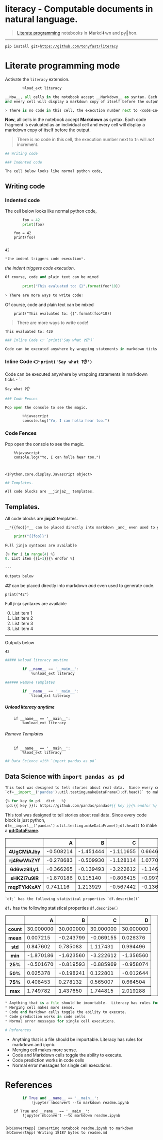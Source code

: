 
# __literacy__ - Computable documents in natural language.

> [Literate programming](roxygen.org/knuth-literate-programming.pdf) notebooks in 𝗠arkd⬇wn
and py🐍hon.

---

<code>pip install git+https://github.com/tonyfast/literacy</code>

# Literate programming mode

Activate the `literacy` extension.


```python
        %load_ext literacy
```


```python
__Now__, all cells in the notebook accept __Markdown__ as syntax. Each code fragment is evaluated as an individual cell
and every cell will display a markdown copy of itself before the output. 

> There is no code in this cell, the execution number next to <code>In</code> will _not_ increment.
```


__Now__, all cells in the notebook accept __Markdown__ as syntax. Each code fragment is evaluated as an individual cell
and every cell will display a markdown copy of itself before the output. 

> There is no code in this cell, the execution number next to <code>In</code> will _not_ increment.



```python
## Writing code

### Indented code

The cell below looks like normal python code, 
```


## Writing code

### Indented code

The cell below looks like normal python code, 



```python
        foo = 42
        print(foo)
```


        foo = 42
        print(foo)


    42



```python
*the indent triggers code execution*.
```


*the indent triggers code execution*.



```python
Of course, code and plain text can be mixed
    
        print("This evaluated to: {}".format(foo*10))
        
> There are more ways to write code!
```


Of course, code and plain text can be mixed
    
        print("This evaluated to: {}".format(foo*10))
        
> There are more ways to write code!


    This evaluated to: 420



```python
### Inline Code 👉 `print('Say what ❓👂')`

Code can be executed anywhere by wrapping statements in markdown ticks - __`__.
```


### Inline Code 👉 `print('Say what ❓👂')`

Code can be executed anywhere by wrapping statements in markdown ticks - __`__.


    Say what ❓👂



```python
### Code Fences

Pop open the console to see the magic.

        %%javascript 
        console.log("Yo, I can holla hear too.")
```


### Code Fences

Pop open the console to see the magic.

        %%javascript 
        console.log("Yo, I can holla hear too.")



    <IPython.core.display.Javascript object>



```python
## Templates.

All code blocks are __jinja2__ templates.
```


## Templates.

All code blocks are __jinja2__ templates.



```python
__*{{foo}}*__ can be placed directly into markdown _and_ even used to generate code.

    print("{{foo}}")
    
Full jinja syntaxes are available

{% for i in range(4) %}
0. List item {{i+1}}{% endfor %}

---

Outputs below
```


__*42*__ can be placed directly into markdown _and_ even used to generate code.

    print("42")
    
Full jinja syntaxes are available


0. List item 1
0. List item 2
0. List item 3
0. List item 4

---

Outputs below


    42



```python
##### Unload literacy anytime 

        if __name__ == '__main__': 
            %unload_ext literacy

###### Remove Templates
        
        if __name__ == '__main__': 
            %load_ext literacy
```


##### Unload literacy anytime 

        if __name__ == '__main__': 
            %unload_ext literacy

###### Remove Templates
        
        if __name__ == '__main__': 
            %load_ext literacy



```python
## Data Science with `import pandas as pd`
```


## Data Science with `import pandas as pd`



```python
This tool was designed to tell stories about real data.  Since every code block is just python,
`df=__import__('pandas').util.testing.makeDataFrame();df.head()` to make a __[pd:DataFrame][]__. 

{% for key in pd.__dict__ %}
[pd:{{ key }}]: https://github.com/pandas/pandas#{{ key }}{% endfor %}
```


This tool was designed to tell stories about real data.  Since every code block is just python,
`df=__import__('pandas').util.testing.makeDataFrame();df.head()` to make a __[pd:DataFrame][]__. 


[pd:__file__]: https://github.com/pandas/pandas#__file__
[pd:ewmcov]: https://github.com/pandas/pandas#ewmcov
[pd:expanding_var]: https://github.com/pandas/pandas#expanding_var
[pd:api]: https://github.com/pandas/pandas#api
[pd:rolling_window]: https://github.com/pandas/pandas#rolling_window
[pd:merge_ordered]: https://github.com/pandas/pandas#merge_ordered
[pd:TimedeltaIndex]: https://github.com/pandas/pandas#TimedeltaIndex
[pd:scatter_matrix]: https://github.com/pandas/pandas#scatter_matrix
[pd:WidePanel]: https://github.com/pandas/pandas#WidePanel
[pd:sparse]: https://github.com/pandas/pandas#sparse
[pd:read_html]: https://github.com/pandas/pandas#read_html
[pd:expanding_quantile]: https://github.com/pandas/pandas#expanding_quantile
[pd:read_sql]: https://github.com/pandas/pandas#read_sql
[pd:DatetimeIndex]: https://github.com/pandas/pandas#DatetimeIndex
[pd:Index]: https://github.com/pandas/pandas#Index
[pd:__path__]: https://github.com/pandas/pandas#__path__
[pd:datetime]: https://github.com/pandas/pandas#datetime
[pd:read_excel]: https://github.com/pandas/pandas#read_excel
[pd:__name__]: https://github.com/pandas/pandas#__name__
[pd:core]: https://github.com/pandas/pandas#core
[pd:plot_params]: https://github.com/pandas/pandas#plot_params
[pd:ols]: https://github.com/pandas/pandas#ols
[pd:_period]: https://github.com/pandas/pandas#_period
[pd:ewmvar]: https://github.com/pandas/pandas#ewmvar
[pd:tseries]: https://github.com/pandas/pandas#tseries
[pd:Categorical]: https://github.com/pandas/pandas#Categorical
[pd:expanding_apply]: https://github.com/pandas/pandas#expanding_apply
[pd:msgpack]: https://github.com/pandas/pandas#msgpack
[pd:read_csv]: https://github.com/pandas/pandas#read_csv
[pd:ExcelFile]: https://github.com/pandas/pandas#ExcelFile
[pd:rolling_quantile]: https://github.com/pandas/pandas#rolling_quantile
[pd:rolling_std]: https://github.com/pandas/pandas#rolling_std
[pd:merge_asof]: https://github.com/pandas/pandas#merge_asof
[pd:expanding_min]: https://github.com/pandas/pandas#expanding_min
[pd:_np_version_under1p9]: https://github.com/pandas/pandas#_np_version_under1p9
[pd:Timedelta]: https://github.com/pandas/pandas#Timedelta
[pd:pandas]: https://github.com/pandas/pandas#pandas
[pd:rolling_skew]: https://github.com/pandas/pandas#rolling_skew
[pd:index]: https://github.com/pandas/pandas#index
[pd:rolling_max]: https://github.com/pandas/pandas#rolling_max
[pd:_window]: https://github.com/pandas/pandas#_window
[pd:DataFrame]: https://github.com/pandas/pandas#DataFrame
[pd:expanding_std]: https://github.com/pandas/pandas#expanding_std
[pd:Period]: https://github.com/pandas/pandas#Period
[pd:expanding_count]: https://github.com/pandas/pandas#expanding_count
[pd:parser]: https://github.com/pandas/pandas#parser
[pd:IndexSlice]: https://github.com/pandas/pandas#IndexSlice
[pd:rolling_kurt]: https://github.com/pandas/pandas#rolling_kurt
[pd:__spec__]: https://github.com/pandas/pandas#__spec__
[pd:timedelta_range]: https://github.com/pandas/pandas#timedelta_range
[pd:ewma]: https://github.com/pandas/pandas#ewma
[pd:MultiIndex]: https://github.com/pandas/pandas#MultiIndex
[pd:read_fwf]: https://github.com/pandas/pandas#read_fwf
[pd:rolling_median]: https://github.com/pandas/pandas#rolling_median
[pd:rolling_var]: https://github.com/pandas/pandas#rolling_var
[pd:computation]: https://github.com/pandas/pandas#computation
[pd:rolling_count]: https://github.com/pandas/pandas#rolling_count
[pd:json]: https://github.com/pandas/pandas#json
[pd:Expr]: https://github.com/pandas/pandas#Expr
[pd:RangeIndex]: https://github.com/pandas/pandas#RangeIndex
[pd:isnull]: https://github.com/pandas/pandas#isnull
[pd:DateOffset]: https://github.com/pandas/pandas#DateOffset
[pd:read_hdf]: https://github.com/pandas/pandas#read_hdf
[pd:_sparse]: https://github.com/pandas/pandas#_sparse
[pd:to_msgpack]: https://github.com/pandas/pandas#to_msgpack
[pd:Panel]: https://github.com/pandas/pandas#Panel
[pd:cut]: https://github.com/pandas/pandas#cut
[pd:read_table]: https://github.com/pandas/pandas#read_table
[pd:merge]: https://github.com/pandas/pandas#merge
[pd:_np_version_under1p10]: https://github.com/pandas/pandas#_np_version_under1p10
[pd:rolling_apply]: https://github.com/pandas/pandas#rolling_apply
[pd:Panel4D]: https://github.com/pandas/pandas#Panel4D
[pd:read_gbq]: https://github.com/pandas/pandas#read_gbq
[pd:rolling_mean]: https://github.com/pandas/pandas#rolling_mean
[pd:fama_macbeth]: https://github.com/pandas/pandas#fama_macbeth
[pd:wide_to_long]: https://github.com/pandas/pandas#wide_to_long
[pd:Term]: https://github.com/pandas/pandas#Term
[pd:to_datetime]: https://github.com/pandas/pandas#to_datetime
[pd:notnull]: https://github.com/pandas/pandas#notnull
[pd:read_json]: https://github.com/pandas/pandas#read_json
[pd:read_pickle]: https://github.com/pandas/pandas#read_pickle
[pd:util]: https://github.com/pandas/pandas#util
[pd:groupby]: https://github.com/pandas/pandas#groupby
[pd:factorize]: https://github.com/pandas/pandas#factorize
[pd:_join]: https://github.com/pandas/pandas#_join
[pd:read_sql_table]: https://github.com/pandas/pandas#read_sql_table
[pd:NaT]: https://github.com/pandas/pandas#NaT
[pd:set_option]: https://github.com/pandas/pandas#set_option
[pd:period_range]: https://github.com/pandas/pandas#period_range
[pd:Grouper]: https://github.com/pandas/pandas#Grouper
[pd:SparseArray]: https://github.com/pandas/pandas#SparseArray
[pd:_version]: https://github.com/pandas/pandas#_version
[pd:Float64Index]: https://github.com/pandas/pandas#Float64Index
[pd:ordered_merge]: https://github.com/pandas/pandas#ordered_merge
[pd:reset_option]: https://github.com/pandas/pandas#reset_option
[pd:__doc__]: https://github.com/pandas/pandas#__doc__
[pd:pnow]: https://github.com/pandas/pandas#pnow
[pd:concat]: https://github.com/pandas/pandas#concat
[pd:pivot]: https://github.com/pandas/pandas#pivot
[pd:options]: https://github.com/pandas/pandas#options
[pd:expanding_max]: https://github.com/pandas/pandas#expanding_max
[pd:TimeSeries]: https://github.com/pandas/pandas#TimeSeries
[pd:to_timedelta]: https://github.com/pandas/pandas#to_timedelta
[pd:__builtins__]: https://github.com/pandas/pandas#__builtins__
[pd:types]: https://github.com/pandas/pandas#types
[pd:HDFStore]: https://github.com/pandas/pandas#HDFStore
[pd:to_numeric]: https://github.com/pandas/pandas#to_numeric
[pd:read_sas]: https://github.com/pandas/pandas#read_sas
[pd:CategoricalIndex]: https://github.com/pandas/pandas#CategoricalIndex
[pd:lreshape]: https://github.com/pandas/pandas#lreshape
[pd:read_msgpack]: https://github.com/pandas/pandas#read_msgpack
[pd:lib]: https://github.com/pandas/pandas#lib
[pd:tools]: https://github.com/pandas/pandas#tools
[pd:qcut]: https://github.com/pandas/pandas#qcut
[pd:indexes]: https://github.com/pandas/pandas#indexes
[pd:__loader__]: https://github.com/pandas/pandas#__loader__
[pd:set_eng_float_format]: https://github.com/pandas/pandas#set_eng_float_format
[pd:melt]: https://github.com/pandas/pandas#melt
[pd:rolling_min]: https://github.com/pandas/pandas#rolling_min
[pd:rolling_corr]: https://github.com/pandas/pandas#rolling_corr
[pd:datetools]: https://github.com/pandas/pandas#datetools
[pd:ewmvol]: https://github.com/pandas/pandas#ewmvol
[pd:get_dummies]: https://github.com/pandas/pandas#get_dummies
[pd:ewmcorr]: https://github.com/pandas/pandas#ewmcorr
[pd:pivot_table]: https://github.com/pandas/pandas#pivot_table
[pd:TimeGrouper]: https://github.com/pandas/pandas#TimeGrouper
[pd:infer_freq]: https://github.com/pandas/pandas#infer_freq
[pd:np]: https://github.com/pandas/pandas#np
[pd:match]: https://github.com/pandas/pandas#match
[pd:_np_version_under1p8]: https://github.com/pandas/pandas#_np_version_under1p8
[pd:algos]: https://github.com/pandas/pandas#algos
[pd:read_sql_query]: https://github.com/pandas/pandas#read_sql_query
[pd:_np_version_under1p12]: https://github.com/pandas/pandas#_np_version_under1p12
[pd:expanding_skew]: https://github.com/pandas/pandas#expanding_skew
[pd:read_stata]: https://github.com/pandas/pandas#read_stata
[pd:SparseTimeSeries]: https://github.com/pandas/pandas#SparseTimeSeries
[pd:ewmstd]: https://github.com/pandas/pandas#ewmstd
[pd:tslib]: https://github.com/pandas/pandas#tslib
[pd:option_context]: https://github.com/pandas/pandas#option_context
[pd:compat]: https://github.com/pandas/pandas#compat
[pd:expanding_sum]: https://github.com/pandas/pandas#expanding_sum
[pd:test]: https://github.com/pandas/pandas#test
[pd:formats]: https://github.com/pandas/pandas#formats
[pd:unique]: https://github.com/pandas/pandas#unique
[pd:Timestamp]: https://github.com/pandas/pandas#Timestamp
[pd:show_versions]: https://github.com/pandas/pandas#show_versions
[pd:read_clipboard]: https://github.com/pandas/pandas#read_clipboard
[pd:date_range]: https://github.com/pandas/pandas#date_range
[pd:eval]: https://github.com/pandas/pandas#eval
[pd:bdate_range]: https://github.com/pandas/pandas#bdate_range
[pd:SparseDataFrame]: https://github.com/pandas/pandas#SparseDataFrame
[pd:__cached__]: https://github.com/pandas/pandas#__cached__
[pd:io]: https://github.com/pandas/pandas#io
[pd:rolling_sum]: https://github.com/pandas/pandas#rolling_sum
[pd:_np_version_under1p11]: https://github.com/pandas/pandas#_np_version_under1p11
[pd:describe_option]: https://github.com/pandas/pandas#describe_option
[pd:info]: https://github.com/pandas/pandas#info
[pd:expanding_cov]: https://github.com/pandas/pandas#expanding_cov
[pd:Int64Index]: https://github.com/pandas/pandas#Int64Index
[pd:crosstab]: https://github.com/pandas/pandas#crosstab
[pd:SparseList]: https://github.com/pandas/pandas#SparseList
[pd:Series]: https://github.com/pandas/pandas#Series
[pd:PeriodIndex]: https://github.com/pandas/pandas#PeriodIndex
[pd:expanding_corr]: https://github.com/pandas/pandas#expanding_corr
[pd:expanding_median]: https://github.com/pandas/pandas#expanding_median
[pd:expanding_mean]: https://github.com/pandas/pandas#expanding_mean
[pd:rolling_cov]: https://github.com/pandas/pandas#rolling_cov
[pd:SparseSeries]: https://github.com/pandas/pandas#SparseSeries
[pd:__package__]: https://github.com/pandas/pandas#__package__
[pd:get_store]: https://github.com/pandas/pandas#get_store
[pd:value_counts]: https://github.com/pandas/pandas#value_counts
[pd:to_pickle]: https://github.com/pandas/pandas#to_pickle
[pd:offsets]: https://github.com/pandas/pandas#offsets
[pd:ExcelWriter]: https://github.com/pandas/pandas#ExcelWriter
[pd:expanding_kurt]: https://github.com/pandas/pandas#expanding_kurt
[pd:__docformat__]: https://github.com/pandas/pandas#__docformat__
[pd:hashtable]: https://github.com/pandas/pandas#hashtable
[pd:__version__]: https://github.com/pandas/pandas#__version__
[pd:get_option]: https://github.com/pandas/pandas#get_option
[pd:stats]: https://github.com/pandas/pandas#stats
[pd:_testing]: https://github.com/pandas/pandas#_testing





<div>
<table border="1" class="dataframe">
  <thead>
    <tr style="text-align: right;">
      <th></th>
      <th>A</th>
      <th>B</th>
      <th>C</th>
      <th>D</th>
    </tr>
  </thead>
  <tbody>
    <tr>
      <th>4UgCMiAJby</th>
      <td>-0.508214</td>
      <td>-1.451444</td>
      <td>-1.111655</td>
      <td>0.664659</td>
    </tr>
    <tr>
      <th>rj4RwWbZYf</th>
      <td>-0.278683</td>
      <td>-0.509930</td>
      <td>-1.128114</td>
      <td>1.077029</td>
    </tr>
    <tr>
      <th>6d6wz9lLy1</th>
      <td>-0.366265</td>
      <td>-0.139493</td>
      <td>-3.222612</td>
      <td>-1.146612</td>
    </tr>
    <tr>
      <th>sHKZI7u9lR</th>
      <td>-1.870186</td>
      <td>0.115140</td>
      <td>-0.808415</td>
      <td>-0.997532</td>
    </tr>
    <tr>
      <th>mqpTYkKxAY</th>
      <td>0.741116</td>
      <td>1.213929</td>
      <td>-0.567442</td>
      <td>-0.136123</td>
    </tr>
  </tbody>
</table>
</div>




```python
`df;` has the following statistical properties `df.describe()`
```


`df;` has the following statistical properties `df.describe()`





<div>
<table border="1" class="dataframe">
  <thead>
    <tr style="text-align: right;">
      <th></th>
      <th>A</th>
      <th>B</th>
      <th>C</th>
      <th>D</th>
    </tr>
  </thead>
  <tbody>
    <tr>
      <th>count</th>
      <td>30.000000</td>
      <td>30.000000</td>
      <td>30.000000</td>
      <td>30.000000</td>
    </tr>
    <tr>
      <th>mean</th>
      <td>0.007215</td>
      <td>-0.243799</td>
      <td>-0.069155</td>
      <td>0.026376</td>
    </tr>
    <tr>
      <th>std</th>
      <td>0.847602</td>
      <td>0.785083</td>
      <td>1.117431</td>
      <td>0.994496</td>
    </tr>
    <tr>
      <th>min</th>
      <td>-1.870186</td>
      <td>-1.623560</td>
      <td>-3.222612</td>
      <td>-1.356560</td>
    </tr>
    <tr>
      <th>25%</th>
      <td>-0.501670</td>
      <td>-0.819593</td>
      <td>-0.885969</td>
      <td>-0.958074</td>
    </tr>
    <tr>
      <th>50%</th>
      <td>0.025378</td>
      <td>-0.198241</td>
      <td>0.122801</td>
      <td>-0.012644</td>
    </tr>
    <tr>
      <th>75%</th>
      <td>0.408453</td>
      <td>0.278132</td>
      <td>0.565007</td>
      <td>0.664504</td>
    </tr>
    <tr>
      <th>max</th>
      <td>1.749782</td>
      <td>1.437650</td>
      <td>1.744815</td>
      <td>2.019288</td>
    </tr>
  </tbody>
</table>
</div>




```python
* Anything that is a file should be importable.  Literacy has rules for markdown and ipynb.
* Merging cell makes more sense.  
* Code and Markdown cells toggle the ability to execute.
* Code prediction works in code cells
* Normal error messages for single cell executions.

# References
```


* Anything that is a file should be importable.  Literacy has rules for markdown and ipynb.
* Merging cell makes more sense.  
* Code and Markdown cells toggle the ability to execute.
* Code prediction works in code cells
* Normal error messages for single cell executions.

# References



```python
        if True and __name__ == '__main__':
            !jupyter nbconvert --to markdown readme.ipynb
```


        if True and __name__ == '__main__':
            !jupyter nbconvert --to markdown readme.ipynb


    [NbConvertApp] Converting notebook readme.ipynb to markdown
    [NbConvertApp] Writing 18187 bytes to readme.md

